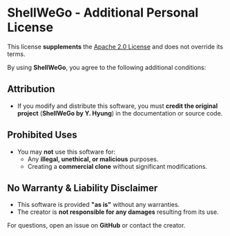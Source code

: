 # ShellWeGo - Additional Personal License  

This license **supplements** the [Apache 2.0 License](LICENSE) and does not override its terms.  

By using **ShellWeGo**, you agree to the following additional conditions:  

## Attribution  
- If you modify and distribute this software, you must **credit the original project** (**ShellWeGo by Y. Hyung**) in the documentation or source code.  

## Prohibited Uses  
- You may **not** use this software for:  
  - Any **illegal, unethical, or malicious** purposes.  
  - Creating a **commercial clone** without significant modifications.  

## No Warranty & Liability Disclaimer  
- This software is provided **"as is"** without any warranties.  
- The creator is **not responsible for any damages** resulting from its use.  

For questions, open an issue on **GitHub** or contact the creator.
